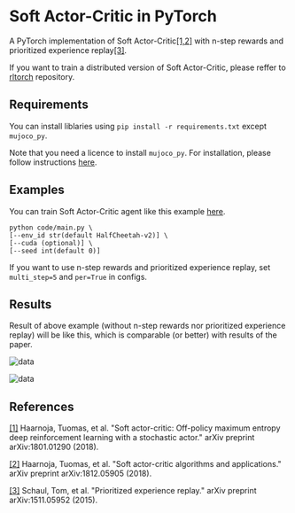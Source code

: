 # Soft Actor-Critic in PyTorch
A PyTorch implementation of Soft Actor-Critic[[1,2]](#references) with n-step rewards and prioritized experience replay[[3]](#references).

If you want to train a distributed version of Soft Actor-Critic, please reffer to [rltorch](https://github.com/ku2482/rltorch) repository.


## Requirements
You can install liblaries using `pip install -r requirements.txt` except `mujoco_py`.

Note that you need a licence to install `mujoco_py`. For installation, please follow instructions [here](https://github.com/openai/mujoco-py).

## Examples
You can train Soft Actor-Critic agent like this example [here](https://github.com/ku2482/soft-actor-critic.pytorch/blob/master/code/main.py).

```
python code/main.py \
[--env_id str(default HalfCheetah-v2)] \
[--cuda (optional)] \
[--seed int(default 0)]
```

If you want to use n-step rewards and prioritized experience replay, set `multi_step=5` and `per=True` in configs.

## Results

Result of above example (without n-step rewards nor prioritized experience replay) will be like this, which is comparable (or better) with results of the paper.

![data](https://user-images.githubusercontent.com/37267851/68531052-a98c4d00-0351-11ea-8de0-49c392435342.png)

![data](https://user-images.githubusercontent.com/37267851/68543993-a5b80380-0401-11ea-8201-02cebc837854.png)

## References
[[1]](https://arxiv.org/abs/1801.01290) Haarnoja, Tuomas, et al. "Soft actor-critic: Off-policy maximum entropy deep reinforcement learning with a stochastic actor." arXiv preprint arXiv:1801.01290 (2018).

[[2]](https://arxiv.org/abs/1812.05905) Haarnoja, Tuomas, et al. "Soft actor-critic algorithms and applications." arXiv preprint arXiv:1812.05905 (2018).

[[3]](https://arxiv.org/abs/1511.05952) Schaul, Tom, et al. "Prioritized experience replay." arXiv preprint arXiv:1511.05952 (2015).
